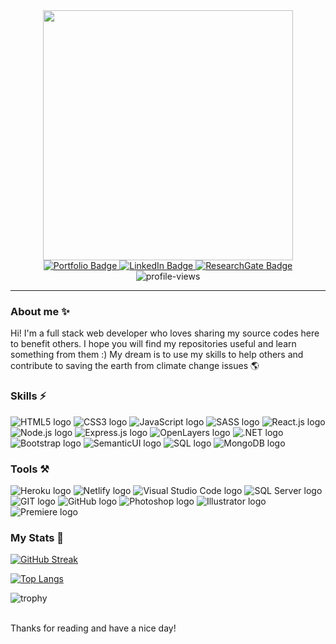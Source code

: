 
<div id="header" align="center">
  <img src="https://media.giphy.com/media/1GEATImIxEXVR79Dhk/giphy.gif" width="400"/>
  <div id="badges">
    <a href="https://maryamaljanabi.com/">
      <img src="https://img.shields.io/badge/Portfolio-black?style=for-the-badge&logo=About.me&logoColor=white" alt="Portfolio Badge"/>
    </a>
    <a href="https://www.linkedin.com/in/maryamaljanabi/">
      <img src="https://img.shields.io/badge/LinkedIn-blue?style=for-the-badge&logo=linkedin&logoColor=white" alt="LinkedIn Badge"/>
    </a>
    <a href="https://www.researchgate.net/profile/Maryam-Aljanabi">
      <img src="https://img.shields.io/badge/Researchgate-teal?style=for-the-badge&logo=researchgate&logoColor=white" alt="ResearchGate Badge"/>
    </a>
    <br/>
    <img src="https://komarev.com/ghpvc/?username=maryamaljanabi&style=flat-square&color=blue" alt="profile-views"/>
  </div>
</div>

<hr/>

### About me ✨ 

Hi! I'm a full stack web developer who loves sharing my source codes here to benefit others. I hope you will find my repositories useful and learn something from them :) My dream is to use my skills to help others and contribute to saving the earth from climate change issues 🌎

### Skills ⚡
<p>
    <img src="https://img.shields.io/badge/HTML5-orange?style=for-the-badge&logo=html5&logoColor=white" alt="HTML5 logo"/>
    <img src="https://img.shields.io/badge/CSS-239120?&style=for-the-badge&logo=css3&logoColor=white" alt="CSS3 logo"/>
    <img src="https://img.shields.io/badge/JavaScript-F7DF1E?style=for-the-badge&logo=javascript&logoColor=black" alt="JavaScript logo"/>
    <img src="https://img.shields.io/badge/Sass-CC6699?style=for-the-badge&logo=sass&logoColor=white" alt="SASS logo"/>
    <img src="https://img.shields.io/badge/REACT.JS-5cbfb9?style=for-the-badge&logo=react&logoColor=white" alt="React.js logo"/>
    <img src="https://img.shields.io/badge/NODE.JS-41781a?style=for-the-badge&logo=node.js&logoColor=white" alt="Node.js logo"/>
    <img src="https://img.shields.io/badge/EXPRESS.JS-808080?style=for-the-badge&logo=express&logoColor=white" alt="Express.js logo"/>
    <img src="https://img.shields.io/badge/openlayers-blue?style=for-the-badge&logo=openlayers&logoColor=white" alt="OpenLayers logo"/>
    <img src="https://img.shields.io/badge/.NET Core-purple?style=for-the-badge&logo=.net&logoColor=white" alt=".NET logo"/>
    <img src="https://img.shields.io/badge/Bootstrap-563D7C?style=for-the-badge&logo=bootstrap&logoColor=white" alt="Bootstrap logo"/>
    <img src="https://img.shields.io/badge/semantic%20ui-35BDB2?style=for-the-badge&logo=semanticuireact&logoColor=white" alt="SemanticUI logo"/>
    <img src="https://img.shields.io/badge/SQL-blue?style=for-the-badge&logo=mysql&logoColor=white" alt="SQL logo"/>
    <img src="https://img.shields.io/badge/MongoDB-4EA94B?style=for-the-badge&logo=mongodb&logoColor=white" alt="MongoDB logo"/>
</p>

### Tools ⚒️
<p>
    <img src="https://img.shields.io/badge/Heroku-430098?style=for-the-badge&logo=heroku&logoColor=white" alt="Heroku logo"/>
    <img src="https://img.shields.io/badge/Netlify-00C7B7?style=for-the-badge&logo=netlify&logoColor=white" alt="Netlify logo"/>
    <img src="https://img.shields.io/badge/Visual_Studio_Code-0078D4?style=for-the-badge&logo=visual%20studio%20code&logoColor=white" alt="Visual Studio Code logo"/>
    <img src="https://img.shields.io/badge/Microsoft_SQL_Server-CC2927?style=for-the-badge&logo=microsoft-sql-server&logoColor=white" alt="SQL Server logo"/>
    <img src="https://img.shields.io/badge/GIT-E44C30?style=for-the-badge&logo=git&logoColor=white" alt="GIT logo"/>
    <img src="https://img.shields.io/badge/GitHub-100000?style=for-the-badge&logo=github&logoColor=white" alt="GitHub logo"/>
    <img src="https://img.shields.io/badge/Adobe%20Photoshop-31A8FF?style=for-the-badge&logo=Adobe%20Photoshop&logoColor=black" alt="Photoshop logo"/>
    <img src="https://img.shields.io/badge/Adobe%20Illustrator-FF9A00?style=for-the-badge&logo=adobe%20illustrator&logoColor=white" alt="Illustrator logo"/>
    <img src="https://img.shields.io/badge/Adobe%20Premiere%20Pro-9999FF?style=for-the-badge&logo=Adobe%20Premiere%20Pro&logoColor=white" alt="Premiere logo"/>
</p>

### My Stats 🌱
[![GitHub Streak](http://github-readme-streak-stats.herokuapp.com?user=maryamaljanabi)](https://git.io/streak-stats)

[![Top Langs](https://github-readme-stats.vercel.app/api/top-langs/?username=maryamaljanabi&layout=compact&theme=vision-friendly-default)](https://github.com/anuraghazra/github-readme-stats)

![trophy](https://github-profile-trophy.vercel.app/?username=maryamaljanabi&margin-w=4&column=7)

<br />
Thanks for reading and have a nice day!
